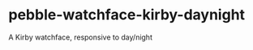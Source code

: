 pebble-watchface-kirby-daynight
===============================

A Kirby watchface, responsive to day/night
